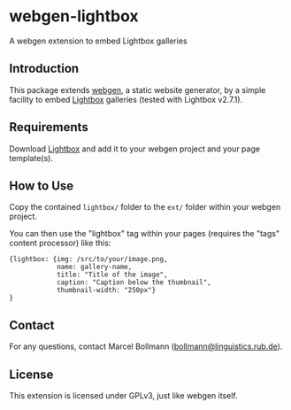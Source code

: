 # webgen-lightbox
A webgen extension to embed Lightbox galleries

## Introduction

This package extends [webgen](http://webgen.gettalong.org/), a static website
generator, by a simple facility to
embed [Lightbox](http://lokeshdhakar.com/projects/lightbox2/) galleries
(tested with Lightbox v2.7.1).

## Requirements

Download [Lightbox](http://lokeshdhakar.com/projects/lightbox2/) and add it to
your webgen project and your page template(s).

## How to Use

Copy the contained `lightbox/` folder to the `ext/` folder within your webgen
project.

You can then use the "lightbox" tag within your pages (requires the "tags"
content processor) like this:

```
{lightbox: {img: /src/to/your/image.png,
            name: gallery-name,
            title: "Title of the image",
            caption: "Caption below the thumbnail",
            thumbnail-width: "250px"}
}
```

## Contact

For any questions, contact Marcel Bollmann (<bollmann@linguistics.rub.de>).

## License

This extension is licensed under GPLv3, just like webgen itself.
